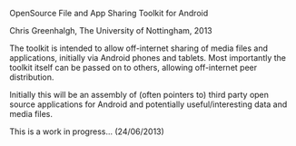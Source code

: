 OpenSource File and App Sharing Toolkit for Android

Chris Greenhalgh, The University of Nottingham, 2013

The toolkit is intended to allow off-internet sharing of media files and applications, initially via Android phones and tablets. Most importantly the toolkit itself can be passed on to others, allowing off-internet peer distribution.

Initially this will be an assembly of (often pointers to) third party open source applications for Android and potentially useful/interesting data and media files. 

This is a work in progress... (24/06/2013)

